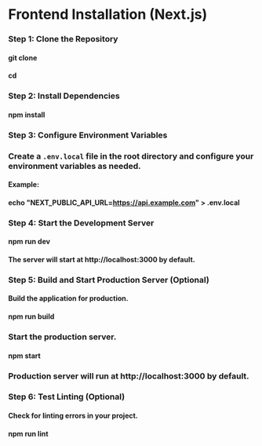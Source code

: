 # Frontend Installation (Next.js)

### Step 1: Clone the Repository
#### git clone <your-frontend-repository-url>
#### cd <your-frontend-folder-name>

### Step 2: Install Dependencies
#### npm install

### Step 3: Configure Environment Variables
### Create a `.env.local` file in the root directory and configure your environment variables as needed.

#### Example:
#### echo "NEXT_PUBLIC_API_URL=https://api.example.com" > .env.local

### Step 4: Start the Development Server
#### npm run dev

#### The server will start at http://localhost:3000 by default.

### Step 5: Build and Start Production Server (Optional)
#### Build the application for production.
#### npm run build

### Start the production server.
#### npm start

### Production server will run at http://localhost:3000 by default.

### Step 6: Test Linting (Optional)
#### Check for linting errors in your project.
#### npm run lint
